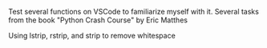 Test several functions on VSCode to familiarize myself with it.
Several tasks from the book "Python Crash Course" by Eric Matthes

Using lstrip, rstrip, and strip to remove whitespace